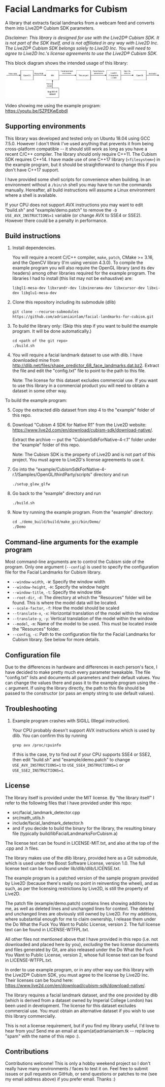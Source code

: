 # Facial Landmarks for Cubism

A library that extracts facial landmarks from a webcam feed and converts them
into Live2D® Cubism SDK parameters.

*Disclaimer: This library is designed for use with the Live2D® Cubism SDK.
It is not part of the SDK itself, and is not affiliated in any way with Live2D
Inc. The Live2D® Cubism SDK belongs solely to Live2D Inc. You will need to
agree to Live2D Inc.'s license agreements to use the Live2D® Cubism SDK.*

This block diagram shows the intended usage of this library:

![Block diagram showing interaction of this library with other components](block_diagram.png)

Video showing me using the example program:
<https://youtu.be/SZPEKwEqbdI>


## Supporting environments

This library was developed and tested only on Ubuntu 18.04 using GCC 7.5.0.
However I don't think I've used anything that prevents it from being
cross-platform compatible -- it should still work as long as you have a
recent C/C++ compiler. The library should only require C++11. The Cubism
SDK requires C++14. I have made use of one C++17 library (`<filesystem>`)
in the example program, but it should be straightforward to change this
if you don't have C++17 support.

I have provided some shell scripts for convenience when building. In an
environment without a `/bin/sh` shell you may have to run the commands
manually. Hereafter, all build instructions will assume a Linux environment
where a shell is available.

If your CPU does not support AVX instructions you may want to edit "build.sh"
and "example/demo.patch" to remove the `-D USE_AVX_INSTRUCTIONS=1` variable
(or change AVX to SSE4 or SSE2). However there could be a penalty in
performance.

## Build instructions

1. Install dependencies.

   You will require a recent C/C++ compiler, `make`, `patch`, CMake >= 3.16,
   and the OpenCV library (I'm using version 4.3.0). To compile the example
   program you will also require the OpenGL library (and its dev headers)
   among other libraries required for the example program. The libraries I
   had to install (this list may not be exhaustive) are:

       libgl1-mesa-dev libxrandr-dev libxinerama-dev libxcursor-dev libxi-dev libglu1-mesa-dev

2. Clone this repository including its submodule (dlib)

       git clone --recurse-submodules https://github.com/adrianiainlam/facial-landmarks-for-cubism.git

3. To build the library only: (Skip this step if you want to build the example
   program. It will be done automatically.)

       cd <path of the git repo>
       ./build.sh

4. You will require a facial landmark dataset to use with dlib. I have
   downloaded mine from
   <http://dlib.net/files/shape_predictor_68_face_landmarks.dat.bz2>.
   Extract the file and edit the "config.txt" file to point to the
   path to this file.

   Note: The license for this dataset excludes commercial use. If you want
   to use this library in a commercial product you will need to obtain a
   dataset in some other way.

To build the example program:

5. Copy the extracted dlib dataset from step 4 to the "example" folder
   of this repo.

6. Download "Cubism 4 SDK for Native R1" from the Live2D website:
   <https://www.live2d.com/en/download/cubism-sdk/download-native/>.

   Extract the archive -- put the "CubismSdkForNative-4-r.1" folder under
   the "example" folder of this repo.

   Note: The Cubism SDK is the property of Live2D and is not part of this
   project. You must agree to Live2D's license agreements to use it.

7. Go into the
   "example/CubismSdkForNative-4-r.1/Samples/OpenGL/thirdParty/scripts"
   directory and run

       ./setup_glew_glfw

8. Go back to the "example" directory and run

       ./build.sh

9. Now try running the example program. From the "example" directory:

       cd ./demo_build/build/make_gcc/bin/Demo/
       ./Demo


## Command-line arguments for the example program

Most command-line arguments are to control the Cubism side of the program.
Only one argument (`--config`) is used to specify the configuration file
for the Facial Landmarks for Cubism library.

 * `--window-width`, `-W`: Specify the window width
 * `--window-height`, `-H`: Specify the window height
 * `--window-title`, `-t`: Specify the window title
 * `--root-dir`, `-d`: The directory at which the "Resources" folder will
   be found. This is where the model data will be located.
 * `--scale-factor`, `-f`: How the model should be scaled
 * `--translate-x`, `-x`: Horizontal translation of the model within the
   window
 * `--translate-y`, `-y`: Vertical translation of the model within the window
 * `--model`, `-m`: Name of the model to be used. This must be located inside
   the "Resources" folder.
 * `--config`, `-c`: Path to the configuration file for the Facial Landmarks
   for Cubism library. See below for more details.


## Configuration file

Due to the differences in hardware and differences in each person's face,
I have decided to make pretty much every parameter tweakable. The file
"config.txt" lists and documents all parameters and their default values.
You can change the values there and pass it to the example program using
the `-c` argument. If using the library directly, the path to this file
should be passed to the constructor (or pass an empty string to use
default values).

## Troubleshooting

1. Example program crashes with SIGILL (Illegal instruction).

   Your CPU probably doesn't support AVX instructions which is used by dlib.
   You can confirm this by running

       grep avx /proc/cpuinfo

   If this is the case, try to find out if your CPU supports SSE4 or SSE2,
   then edit "build.sh" and "example/demo.patch" to change
   `USE_AVX_INSTRUCTIONS=1` to `USE_SSE4_INSTRUCTIONS=1` or
   `USE_SSE2_INSTRUCTIONS=1`.

## License

The library itself is provided under the MIT license. By "the library itself"
I refer to the following files that I have provided under this repo:

 * src/facial_landmark_detector.cpp
 * src/math_utils.h
 * include/facial_landmark_detector.h
 * and if you decide to build the binary for the library, the resulting
   binary file (typically build/libFacialLandmarksForCubism.a)

The license text can be found in LICENSE-MIT.txt, and also at the top of
the .cpp and .h files.

The library makes use of the dlib library, provided here as a Git
submodule, which is used under the Boost Software License, version 1.0.
The full license text can be found under lib/dlib/dlib/LICENSE.txt.

The example program is a patched version of the sample program provided
by Live2D (because there's really no point in reinventing the wheel),
and as such, as per the licensing restrictions by Live2D, is still the
property of Live2D.

The patch file (example/demo.patch) contains lines showing additions by
me, as well as deleted lines and unchanged lines for context. The deleted
and unchanged lines are obviously still owned by Live2D. For my additions,
where substantial enough for me to claim ownership, I release them under
the Do What the Fuck You Want to Public License, version 2. The full license
text can be found in LICENSE-WTFPL.txt.

All other files not mentioned above that I have provided in this repo
(i.e. not downloaded and placed here by you), *excluding* the two license
documents and files generated by Git, are also released under the Do What
the Fuck You Want to Public License, version 2, whose full license text
can be found in LICENSE-WTFPL.txt.

In order to use example program, or in any other way use this library
with the Live2D® Cubism SDK, you must agree to the license by Live2D Inc.
Their licenses can be found here:
<https://www.live2d.com/en/download/cubism-sdk/download-native/>.

The library requires a facial landmark dataset, and the one provided by
dlib (which is derived from a dataset owned by Imperial College London)
has been used in development. The license for this dataset excludes
commercial use. You must obtain an alternative dataset if you wish to
use this library commercially.

This is not a license requirement, but if you find my library useful,
I'd love to hear from you! Send me an email at spam(at)adrianiainlam.tk --
replacing "spam" with the name of this repo :).

## Contributions

Contributions welcome! This is only a hobby weekend project so I don't
really have many environments / faces to test it on. Feel free to submit
issues or pull requests on GitHub, or send questions or patches to me
(see my email address above) if you prefer email. Thanks :)

